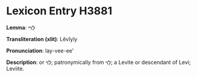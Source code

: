 # Lexicon Entry H3881

**Lemma**: לֵוִיִּי

**Transliteration (xlit)**: Lêvîyîy

**Pronunciation**: lay-vee-ee'

**Description**:
or לֵוִי; patronymically from לֵוִי; a Levite or descendant of Levi; Leviite.
